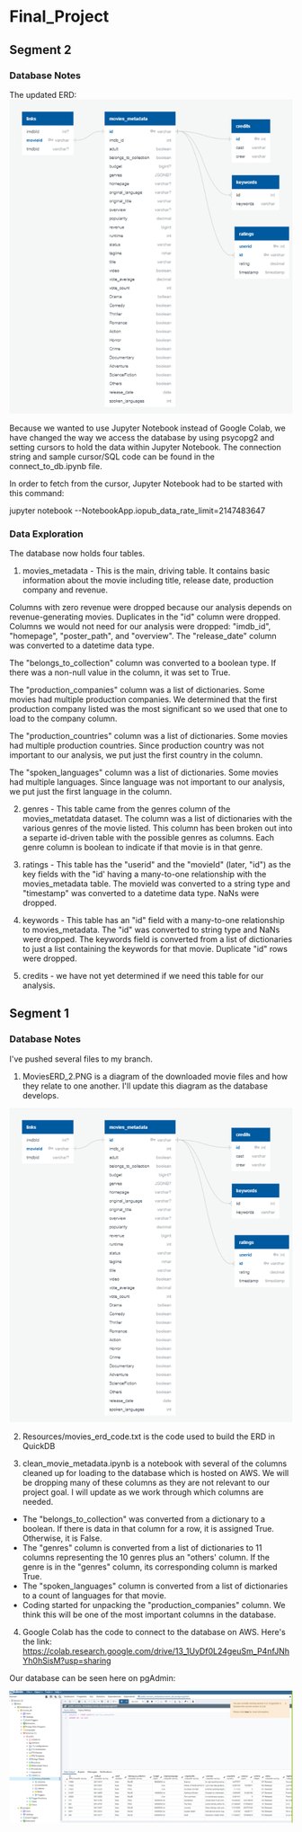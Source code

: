 # Final_Project
## Segment 2
### Database Notes
The updated ERD:
![](Images/MoviesERD_2.PNG)

Because we wanted to use Jupyter Notebook instead of Google Colab, we have changed the way we access the database by using psycopg2 and setting cursors to hold the data within Jupyter Notebook. The  connection string and sample cursor/SQL code can be found in the connect_to_db.ipynb file. 

In order to fetch from the cursor, Jupyter Notebook had to be started with this command:

jupyter notebook --NotebookApp.iopub_data_rate_limit=2147483647

### Data Exploration
The database now holds four tables.
1. movies_metadata - This is the main, driving table.  It contains basic information about the movie including title, release date, production company and revenue. 

Columns with zero revenue were dropped because our analysis depends on revenue-generating movies. Duplicates in the "id" column were dropped. Columns we would not need for our analysis were dropped: "imdb_id", "homepage", "poster_path", and "overview". The "release_date" column was converted to a datetime data type.

The "belongs_to_collection" column was converted to a boolean type. If there was a non-null value in the column, it was set to True.

The "production_companies" column was a list of dictionaries. Some movies had multiple production companies.  We determined that the first production company listed was the most significant so we used that one to load to the company column.

The "production_countries" column was a list of dictionaries.  Some movies had multiple production countries.  Since production country was not important to our analysis, we put just the first country in the column.

The "spoken_languages" column was a list of dictionaries.  Some movies had multiple languages.  Since language was not important to our analysis, we put just the first language in the column.

2. genres - This table came from the genres column of the movies_metatdata dataset.  The column was a list of dictionaries with the various genres of the movie listed.  This column has been broken out into a separte id-driven table with the possible genres as columns.  Each genre column is boolean to indicate if that movie is in that genre.

3. ratings - This table has the "userid" and the "movieId" (later, "id") as the key fields with the "id' having a many-to-one relationship with the movies_metadata table.  The movieId was converted to a string type and "timestamp" was converted to a datetime data type. NaNs were dropped.

4. keywords - This table has an "id" field with a many-to-one relationship to movies_metadata.  The "id" was converted to string type and NaNs were dropped.  The keywords field is converted from a list of dictionaries to just a list containing the keywords for that movie.  Duplicate "id" rows were dropped.

5. credits - we have not yet determined if we need this table for our analysis.

## Segment 1
### Database Notes
I've pushed several files to my branch.
1. MoviesERD_2.PNG is a diagram of the downloaded movie files and how they relate to one another. I'll update this diagram as the database develops.

![](Images/MoviesERD_2.PNG)

2. Resources/movies_erd_code.txt is the code used to build the ERD in QuickDB

3. clean_movie_metadata.ipynb is a notebook with several of the columns cleaned up for loading to the database which is hosted on AWS. We will be dropping many of these columns as they are not relevant to our project goal.  I will update as we work through which columns are needed.

  - The "belongs_to_collection" was converted from a dictionary to a boolean.  If there is data in that column for a row, it is assigned True.  Otherwise, it is False.
  - The "genres" column is converted from a list of dictionaries to 11 columns representing the 10 genres plus an "others' column.  If the genre is in the "genres" column, its corresponding column is marked True.
  -  The "spoken_languages" column is converted from a list of dictionaries to a count of languages for that movie.
  - Coding started for unpacking the "production_companies" column.  We think this will be one of the most important columns in the database.
4. Google Colab has the code to connect to the database on AWS. Here's the link:
https://colab.research.google.com/drive/13_1UyDf0L24geuSm_P4nfJNhYh0hSisM?usp=sharing

Our database can be seen here on pgAdmin:

![](Images/Sample_database.PNG)
